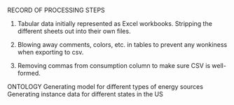 


RECORD OF PROCESSING STEPS

1) Tabular data initially represented as Excel workbooks. Stripping the different sheets out into their own files.

2) Blowing away comments, colors, etc. in tables to prevent any wonkiness when exporting to csv.

3) Removing commas from consumption column to make sure CSV is well-formed.


ONTOLOGY
Generating model for different types of energy sources
Generating instance data for different states in the US
